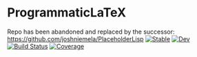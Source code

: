 # ProgrammaticLaTeX
Repo has been abandoned and replaced by the successor: https://github.com/joshniemela/PlaceholderLisp
[![Stable](https://img.shields.io/badge/docs-stable-blue.svg)](https://joshniemela.github.io/ProgrammaticLaTeX.jl/stable/)
[![Dev](https://img.shields.io/badge/docs-dev-blue.svg)](https://joshniemela.github.io/ProgrammaticLaTeX.jl/dev/)
[![Build Status](https://github.com/joshniemela/ProgrammaticLaTeX.jl/actions/workflows/CI.yml/badge.svg?branch=main)](https://github.com/joshniemela/ProgrammaticLaTeX.jl/actions/workflows/CI.yml?query=branch%3Amain)
[![Coverage](https://codecov.io/gh/joshniemela/ProgrammaticLaTeX.jl/branch/main/graph/badge.svg)](https://codecov.io/gh/joshniemela/Scone)
